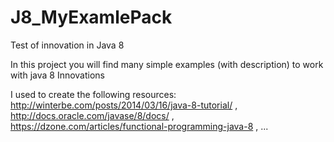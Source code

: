 # J8_MyExamlePack
Test of innovation in Java 8

In this project you will find many simple examples (with description) to work with java 8 Innovations

I used to create the following resources:
http://winterbe.com/posts/2014/03/16/java-8-tutorial/ ,
http://docs.oracle.com/javase/8/docs/ ,
https://dzone.com/articles/functional-programming-java-8 ,
...


